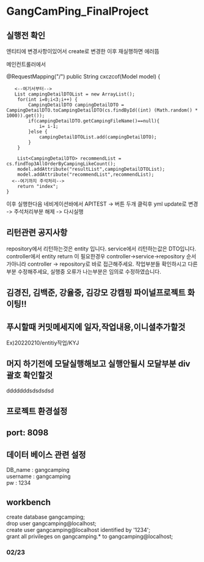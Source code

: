 # GangCamPing_FinalProject

## 실행전 확인 
엔티티에 변경사항이있어서 create로 변경한 이후 재실행하면 에러뜸

메인컨트롤러에서 


 @RequestMapping("/")
    public String cxczcof(Model model) {
       
       <--여기서부터-->
       List campingDetailDTOList = new ArrayList();
        for(int i=0;i<3;i++) {
            CampingDetailDTO campingDetailDTO = CampingDetailDTO.toCampingDetailDTO(cs.findById((int) (Math.random() * 1000)).get());
            if(campingDetailDTO.getCampingFileName()==null){
                i= i-1;
            }else {
                campingDetailDTOList.add(campingDetailDTO);
            }
        }

        List<CampingDetailDTO> recommendList = cs.findTop3AllOrderByCampingLikeCount();
        model.addAttribute("resultList",campingDetailDTOList);
        model.addAttribute("recommendList",recommendList);
      <--여기까지 주석처리-->
        return "index";
    }

이후 실행한다음 네비게이션바에서 APITEST -> 버튼 두개 클릭후 yml update로 변경 -> 주석처리부분 해제 -> 다시실행 


## 리턴관련 공지사항

repository에서 리턴하는것은 entity 입니다. 
service에서 리턴하는값은 DTO입니다.
controller에서 entity return 이 필요한경우 controller->service->repository 순서가아니라
                    controller -> repository로 바로 접근해주세요.
작업부분들 확인하시고 다른부분 수정해주세요, 실행중 오류가 나는부분은 임의로 수정하였습니다.












## 김경진, 김백준, 강율중, 김강모 강캠핑 파이널프로젝트 화이팅!!
## 푸시할때 커밋메세지에 일자,작업내용,이니셜추가할것</br> 
 Ex)20220210/entitiy작업/KYJ
## 머지 하기전에 모달실행해보고 실행안될시 모달부분 div 괄호 확인할것 </br> 

dddddddsdsdsdsd
## 프로젝트 환경설정
## port: 8098
## 데이터 베이스 관련 설정 
 DB_name : gangcamping </br>
 username : gangcamping</br>
 pw : 1234</br>

## workbench

create database gangcamping; </br>
drop user gangcamping@localhost;</br>
create user gangcamping@localhost identified by '1234';</br>
grant all privileges on gangcamping.* to gangcamping@localhost;</br>


### 02/23